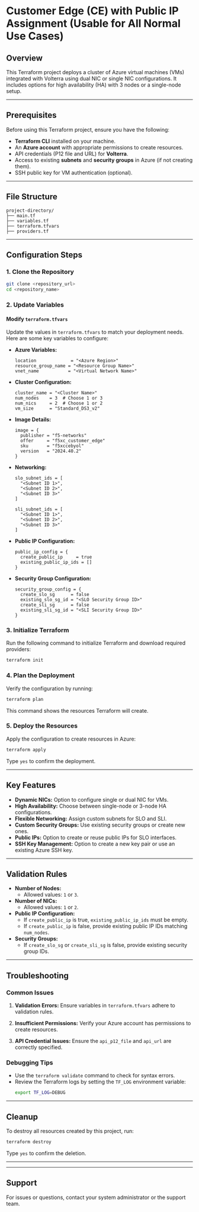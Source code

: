 # Customer Edge (CE) with Public IP Assignment (Usable for All Normal Use Cases)

## Overview

This Terraform project deploys a cluster of Azure virtual machines (VMs) integrated with Volterra using dual NIC or single NIC configurations. It includes options for high availability (HA) with 3 nodes or a single-node setup.

---

## Prerequisites

Before using this Terraform project, ensure you have the following:

- **Terraform CLI** installed on your machine.
- An **Azure account** with appropriate permissions to create resources.
- API credentials (P12 file and URL) for **Volterra**.
- Access to existing **subnets** and **security groups** in Azure (if not creating them).
- SSH public key for VM authentication (optional).

---

## File Structure

```
project-directory/
├── main.tf
├── variables.tf
├── terraform.tfvars
├── providers.tf
```

---

## Configuration Steps

### 1. Clone the Repository

```bash
git clone <repository_url>
cd <repository_name>
```

### 2. Update Variables

#### Modify `terraform.tfvars`
Update the values in `terraform.tfvars` to match your deployment needs. Here are some key variables to configure:

- **Azure Variables:**
  ```hcl
  location             = "<Azure Region>"
  resource_group_name = "<Resource Group Name>"
  vnet_name           = "<Virtual Network Name>"
  ```

- **Cluster Configuration:**
  ```hcl
  cluster_name = "<Cluster Name>"
  num_nodes    = 3  # Choose 1 or 3
  num_nics     = 2  # Choose 1 or 2
  vm_size      = "Standard_DS3_v2"
  ```

- **Image Details:**
  ```hcl
  image = {
    publisher = "f5-networks"
    offer     = "f5xc_customer_edge"
    sku       = "f5xccebyol"
    version   = "2024.40.2"
  }
  ```

- **Networking:**
  ```hcl
  slo_subnet_ids = [
    "<Subnet ID 1>",
    "<Subnet ID 2>",
    "<Subnet ID 3>"
  ]

  sli_subnet_ids = [
    "<Subnet ID 1>",
    "<Subnet ID 2>",
    "<Subnet ID 3>"
  ]
  ```

- **Public IP Configuration:**
  ```hcl
  public_ip_config = {
    create_public_ip     = true
    existing_public_ip_ids = []
  }
  ```

- **Security Group Configuration:**
  ```hcl
  security_group_config = {
    create_slo_sg      = false
    existing_slo_sg_id = "<SLO Security Group ID>"
    create_sli_sg      = false
    existing_sli_sg_id = "<SLI Security Group ID>"
  }
  ```

### 3. Initialize Terraform

Run the following command to initialize Terraform and download required providers:

```bash
terraform init
```

### 4. Plan the Deployment

Verify the configuration by running:

```bash
terraform plan
```

This command shows the resources Terraform will create.

### 5. Deploy the Resources

Apply the configuration to create resources in Azure:

```bash
terraform apply
```

Type `yes` to confirm the deployment.

---

## Key Features

- **Dynamic NICs:** Option to configure single or dual NIC for VMs.
- **High Availability:** Choose between single-node or 3-node HA configurations.
- **Flexible Networking:** Assign custom subnets for SLO and SLI.
- **Custom Security Groups:** Use existing security groups or create new ones.
- **Public IPs:** Option to create or reuse public IPs for SLO interfaces.
- **SSH Key Management:** Option to create a new key pair or use an existing Azure SSH key.

---

## Validation Rules

- **Number of Nodes:**
  - Allowed values: `1` or `3`.
- **Number of NICs:**
  - Allowed values: `1` or `2`.
- **Public IP Configuration:**
  - If `create_public_ip` is true, `existing_public_ip_ids` must be empty.
  - If `create_public_ip` is false, provide existing public IP IDs matching `num_nodes`.
- **Security Groups:**
  - If `create_slo_sg` or `create_sli_sg` is false, provide existing security group IDs.

---

## Troubleshooting

### Common Issues

1. **Validation Errors:**
   Ensure variables in `terraform.tfvars` adhere to validation rules.

2. **Insufficient Permissions:**
   Verify your Azure account has permissions to create resources.

3. **API Credential Issues:**
   Ensure the `api_p12_file` and `api_url` are correctly specified.

### Debugging Tips

- Use the `terraform validate` command to check for syntax errors.
- Review the Terraform logs by setting the `TF_LOG` environment variable:
  ```bash
  export TF_LOG=DEBUG
  ```

---

## Cleanup

To destroy all resources created by this project, run:

```bash
terraform destroy
```

Type `yes` to confirm the deletion.

---

---

## Support

For issues or questions, contact your system administrator or the support team.
